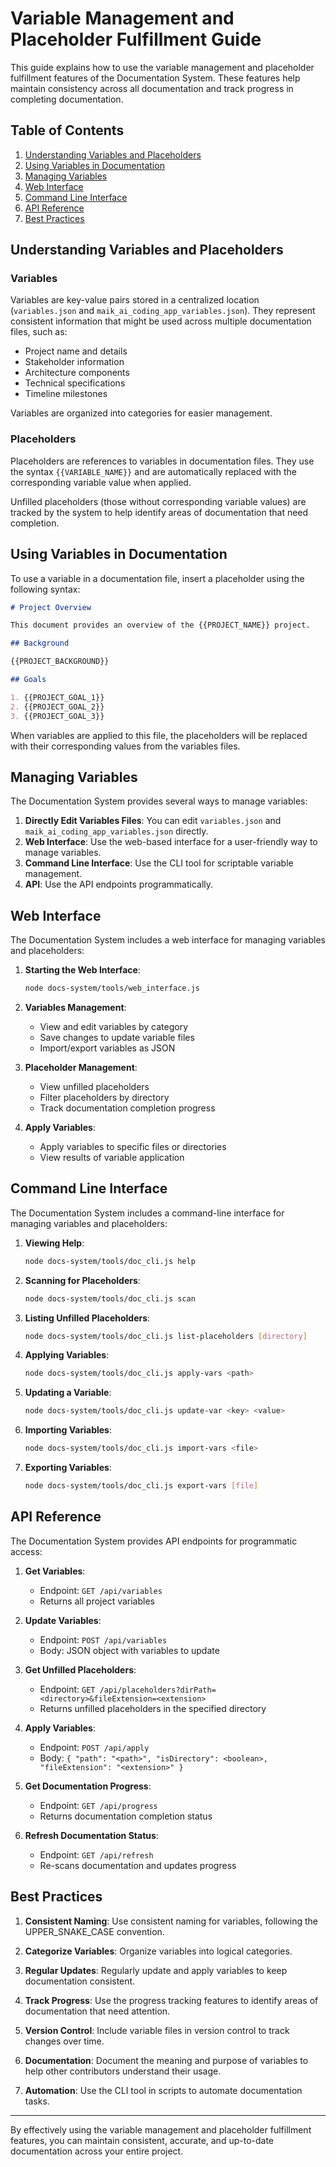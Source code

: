 # Variable Management and Placeholder Fulfillment Guide

This guide explains how to use the variable management and placeholder fulfillment features of the Documentation System. These features help maintain consistency across all documentation and track progress in completing documentation.

## Table of Contents

1. [Understanding Variables and Placeholders](#understanding-variables-and-placeholders)
2. [Using Variables in Documentation](#using-variables-in-documentation)
3. [Managing Variables](#managing-variables)
4. [Web Interface](#web-interface)
5. [Command Line Interface](#command-line-interface)
6. [API Reference](#api-reference)
7. [Best Practices](#best-practices)

## Understanding Variables and Placeholders

### Variables

Variables are key-value pairs stored in a centralized location (`variables.json` and `maik_ai_coding_app_variables.json`). They represent consistent information that might be used across multiple documentation files, such as:

- Project name and details
- Stakeholder information
- Architecture components
- Technical specifications
- Timeline milestones

Variables are organized into categories for easier management.

### Placeholders

Placeholders are references to variables in documentation files. They use the syntax `{{VARIABLE_NAME}}` and are automatically replaced with the corresponding variable value when applied.

Unfilled placeholders (those without corresponding variable values) are tracked by the system to help identify areas of documentation that need completion.

## Using Variables in Documentation

To use a variable in a documentation file, insert a placeholder using the following syntax:

```markdown
# Project Overview

This document provides an overview of the {{PROJECT_NAME}} project.

## Background

{{PROJECT_BACKGROUND}}

## Goals

1. {{PROJECT_GOAL_1}}
2. {{PROJECT_GOAL_2}}
3. {{PROJECT_GOAL_3}}
```

When variables are applied to this file, the placeholders will be replaced with their corresponding values from the variables files.

## Managing Variables

The Documentation System provides several ways to manage variables:

1. **Directly Edit Variables Files**: You can edit `variables.json` and `maik_ai_coding_app_variables.json` directly.
2. **Web Interface**: Use the web-based interface for a user-friendly way to manage variables.
3. **Command Line Interface**: Use the CLI tool for scriptable variable management.
4. **API**: Use the API endpoints programmatically.

## Web Interface

The Documentation System includes a web interface for managing variables and placeholders:

1. **Starting the Web Interface**:
   ```bash
   node docs-system/tools/web_interface.js
   ```

2. **Variables Management**:
   - View and edit variables by category
   - Save changes to update variable files
   - Import/export variables as JSON

3. **Placeholder Management**:
   - View unfilled placeholders
   - Filter placeholders by directory
   - Track documentation completion progress

4. **Apply Variables**:
   - Apply variables to specific files or directories
   - View results of variable application

## Command Line Interface

The Documentation System includes a command-line interface for managing variables and placeholders:

1. **Viewing Help**:
   ```bash
   node docs-system/tools/doc_cli.js help
   ```

2. **Scanning for Placeholders**:
   ```bash
   node docs-system/tools/doc_cli.js scan
   ```

3. **Listing Unfilled Placeholders**:
   ```bash
   node docs-system/tools/doc_cli.js list-placeholders [directory]
   ```

4. **Applying Variables**:
   ```bash
   node docs-system/tools/doc_cli.js apply-vars <path>
   ```

5. **Updating a Variable**:
   ```bash
   node docs-system/tools/doc_cli.js update-var <key> <value>
   ```

6. **Importing Variables**:
   ```bash
   node docs-system/tools/doc_cli.js import-vars <file>
   ```

7. **Exporting Variables**:
   ```bash
   node docs-system/tools/doc_cli.js export-vars [file]
   ```

## API Reference

The Documentation System provides API endpoints for programmatic access:

1. **Get Variables**:
   - Endpoint: `GET /api/variables`
   - Returns all project variables

2. **Update Variables**:
   - Endpoint: `POST /api/variables`
   - Body: JSON object with variables to update

3. **Get Unfilled Placeholders**:
   - Endpoint: `GET /api/placeholders?dirPath=<directory>&fileExtension=<extension>`
   - Returns unfilled placeholders in the specified directory

4. **Apply Variables**:
   - Endpoint: `POST /api/apply`
   - Body: `{ "path": "<path>", "isDirectory": <boolean>, "fileExtension": "<extension>" }`

5. **Get Documentation Progress**:
   - Endpoint: `GET /api/progress`
   - Returns documentation completion status

6. **Refresh Documentation Status**:
   - Endpoint: `GET /api/refresh`
   - Re-scans documentation and updates progress

## Best Practices

1. **Consistent Naming**: Use consistent naming for variables, following the UPPER_SNAKE_CASE convention.

2. **Categorize Variables**: Organize variables into logical categories.

3. **Regular Updates**: Regularly update and apply variables to keep documentation consistent.

4. **Track Progress**: Use the progress tracking features to identify areas of documentation that need attention.

5. **Version Control**: Include variable files in version control to track changes over time.

6. **Documentation**: Document the meaning and purpose of variables to help other contributors understand their usage.

7. **Automation**: Use the CLI tool in scripts to automate documentation tasks.

---

By effectively using the variable management and placeholder fulfillment features, you can maintain consistent, accurate, and up-to-date documentation across your entire project.